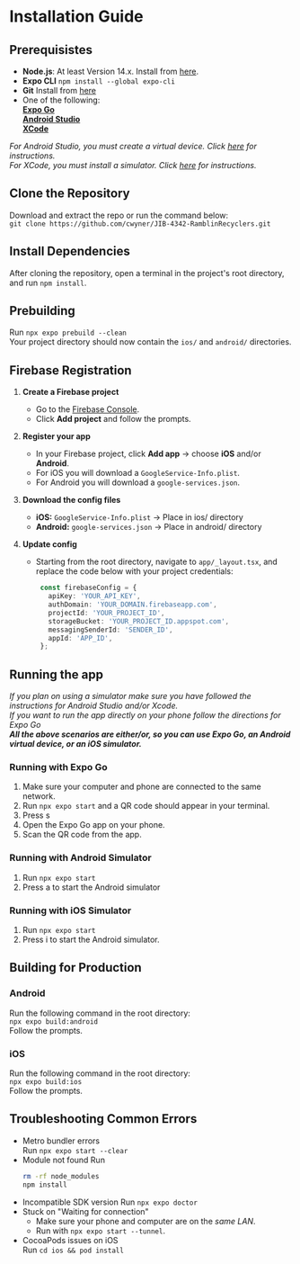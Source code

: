 # Installation Guide

## Prerequisistes
- **Node.js**: At least Version 14.x.
  Install from [here](https://nodejs.org/).
- **Expo CLI**
  `npm install --global expo-cli`
- **Git**
  Install from [here](https://git-scm.com/downloads)
- One of the following:\
  **[Expo Go](https://expo.dev/go)**\
  **[Android Studio](https://www.bing.com/search?q=android+studio&cvid=8b177a138c3b4168a80a762762ac5bbf&gs_lcrp=EgRlZGdlKgYIABBFGDkyBggAEEUYOTIGCAEQLhhAMgYIAhAAGEAyBggDEAAYQDIGCAQQABhAMgYIBRAAGEAyBggGEAAYQDIGCAcQABhA0gEIMTg4OGowajmoAgiwAgE&FORM=ANAB01&PC=U531)**\
  **[XCode](https://developer.apple.com/xcode/)**

*For Android Studio, you must create a virtual device. Click [here](https://developer.android.com/studio/run/managing-avds) for instructions.*\
*For XCode, you must install a simulator. Click [here](https://developer.apple.com/documentation/xcode/downloading-and-installing-additional-xcode-components) for instructions.*

## Clone the Repository
Download and extract the repo or run the command below:\
`git clone https://github.com/cwyner/JIB-4342-RamblinRecyclers.git`

## Install Dependencies
After cloning the repository, open a terminal in the project's root directory, and run
`npm install`.

## Prebuilding
Run `npx expo prebuild --clean`\
Your project directory should now contain the `ios/` and `android/` directories.

## Firebase Registration
1. **Create a Firebase project**  
   - Go to the [Firebase Console](https://console.firebase.google.com/).  
   - Click **Add project** and follow the prompts.

2. **Register your app**  
   - In your Firebase project, click **Add app** → choose **iOS** and/or **Android**.  
   - For iOS you will download a `GoogleService-Info.plist`.  
   - For Android you will download a `google-services.json`.

3. **Download the config files**  
   - **iOS:** `GoogleService-Info.plist` -> Place in ios/ directory
   - **Android:** `google-services.json` -> Place in android/ directory

4. **Update config**
   - Starting from the root directory, navigate to `app/_layout.tsx`, and replace the code below with your project credentials:
     ```typescript
      const firebaseConfig = {
        apiKey: 'YOUR_API_KEY',
        authDomain: 'YOUR_DOMAIN.firebaseapp.com',
        projectId: 'YOUR_PROJECT_ID',
        storageBucket: 'YOUR_PROJECT_ID.appspot.com',
        messagingSenderId: 'SENDER_ID',
        appId: 'APP_ID',
      };
     ```
## Running the app
*If you plan on using a simulator make sure you have followed the instructions for Android Studio and/or Xcode.* \
*If you want to run the app directly on your phone follow the directions for Expo Go* \
***All the above scenarios are either/or, so you can use Expo Go, an Android virtual device, or an iOS simulator.***

### Running with Expo Go
1. Make sure your computer and phone are connected to the same network.
2. Run `npx expo start` and a QR code should appear in your terminal.
3. Press s
4. Open the Expo Go app on your phone.
5. Scan the QR code from the app.

### Running with Android Simulator
1. Run `npx expo start`
2. Press a to start the Android simulator

### Running with iOS Simulator
1. Run `npx expo start`
2. Press i to start the Android simulator.

## Building for Production
### Android
Run the following command in the root directory:\
`npx expo build:android`\
Follow the prompts.
### iOS
Run the following command in the root directory:\
`npx expo build:ios`\
Follow the prompts.

## Troubleshooting Common Errors
- Metro bundler errors \
  Run `npx expo start --clear`
- Module not found
  Run
  ```bash
  rm -rf node_modules
  npm install
  ```
- Incompatible SDK version
  Run `npx expo doctor`
- Stuck on "Waiting for connection"
  - Make sure your phone and computer are on the *same LAN*.
  - Run with `npx expo start --tunnel`.
- CocoaPods issues on iOS \
  Run `cd ios && pod install`

